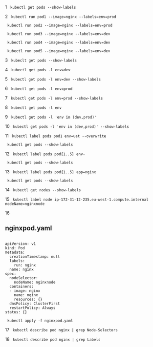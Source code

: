 1  ```  kubectl get pods --show-labels  ```

2  ```  kubectl run pod1 --image=nginx --labels=env=prod ```

   ```  kubectl run pod2 --image=nginx --labels=env=prod ```
   
   ```  kubectl run pod3 --image=nginx --labels=env=dev  ```
   
   ```  kubectl run pod4 --image=nginx --labels=env=dev  ```
   
   ```  kubectl run pod5 --image=nginx --labels=env=dev  ```

3  ```  kubeclt get pods --show-labels  ```

4  ```  kubectl get pods -l env=dev  ```

5  ```  kubectl get pods -l env=dev --show-labels  ```

6  ```  kubectl get pods -l env=prod  ```

7  ```  kubectl get pods -l env=prod --show-labels  ```

8  ```  kubectl get pods -l env  ```

9  ```  kubectl get pods -l 'env in (dev,prod)'  ```

10  ```  kubectl get pods -l 'env in (dev,prod)' --show-labels  ```

11  ```  kubectl label pods pod1 env=uat --overwrite  ```

```  kubectl get pods --show-labels  ```
    
12  ```  kubectl label pods pod{1..5} env-  ```

```  kubectl get pods --show-labels  ```

13  ```  kubectl label pods pod{1..5} app=nginx  ```

```  kubectl get pods --show-labels  ```

14  ```  kubectl get nodes --show-labels  ```

15  ```  kubectl label node ip-172-31-12-235.eu-west-1.compute.internal nodeName=nginxnode  ```

16
## nginxpod.yaml
```

apiVersion: v1
kind: Pod
metadata:
  creationTimestamp: null
  labels:
    run: nginx
  name: nginx
spec:
  nodeSelector:
    nodeName: nginxnode
  containers:
  - image: nginx
    name: nginx
    resources: {}
  dnsPolicy: ClusterFirst
  restartPolicy: Always
status: {}

```
```  kubectl apply -f nginxpod.yaml  ```

17  ```  kubectl describe pod nginx | grep Node-Selectors  ```

18  ```  kubectl describe pod nginx | grep Labels  ```

